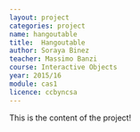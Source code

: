 ```yaml
---
layout: project
categories: project
name: hangoutable
title:  Hangoutable
author: Soraya Binez
teacher: Massimo Banzi
course: Interactive Objects
year: 2015/16
module: cas1
licence: ccbyncsa
---
```

This is the content of the project!